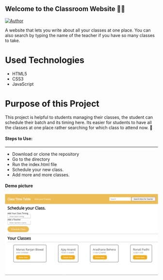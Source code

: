 ## Welcome to the Classroom Website 👩‍🏫
[![Author](https://img.shields.io/badge/Author-Sanchari%20Ray-blue.svg)](https://www.linkedin.com/in/sanchari-ray-a4499b21b/)

A website that lets you write about all your classes at one place. You can also search by typing the name of the teacher if you have so many classes to take.

# Used Technologies
<ul>
  <li>HTML5</li>
  <li>CSS3</li>
  <li>JavaScript</li>
</ul>

# Purpose of this Project 
<p> This project is helpful to students managing their classes, the student can schedule their batch and its timing here. Its easier for students to have all the classes at one place rather searching for which class to attend now. 🏫</p>


#### Steps to Use:
---

- Download or clone the repository
- Go to the directory
- Run the index.html file
- Schedule your new class.
- Add more and more classes.


<h4> Demo picture </h4>  

![project-img](./class.png)

